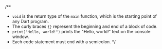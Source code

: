 /**
 * `void` is the return type of the `main` function, which is the starting point of any Dart program.
 * The curly braces `{}` represent the beginning and end of a block of code.
 * `print("Hello, world!")` prints the "Hello, world!" text on the console window.
 * Each code statement must end with a semicolon.
 */
